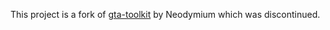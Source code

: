 This project is a fork of [gta-toolkit](https://github.com/Neodymium146/gta-toolkit) by Neodymium which was discontinued.